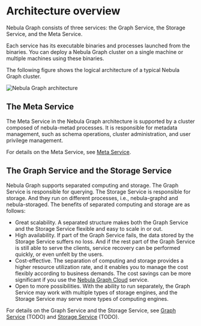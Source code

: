 # Architecture overview

Nebula Graph consists of three services: the Graph Service, the Storage Service, and the Meta Service.

Each service has its executable binaries and processes launched from the binaries. You can deploy a Nebula Graph cluster on a single machine or multiple machines using these binaries.

The following figure shows the logical architecture of a typical Nebula Graph cluster.

![Nebula Graph architecture](https://docs-cdn.nebula-graph.com.cn/docs-2.0/1.introduction/2.nebula-graph-architecture/nebula-graph-architecture.png "Nebula Graph architecture")

## The Meta Service

The Meta Service in the Nebula Graph architecture is supported by a cluster composed of nebula-metad processes. It is responsible for metadata management, such as schema operations, cluster administration, and user privilege management.

For details on the Meta Service, see [Meta Service](2.meta-service.md).

## The Graph Service and the Storage Service

Nebula Graph supports separated computing and storage. The Graph Service is responsible for querying. The Storage Service is responsible for storage. And they run on different processes, i.e., nebula-graphd and nebula-storaged. The benefits of separated computing and storage are as follows:

* Great scalability. A separated structure makes both the Graph Service and the Storage Service flexible and easy to scale in or out.
* High availability. If part of the Graph Service fails, the data stored by the Storage Service suffers no loss. And if the rest part of the Graph Service is still able to serve the clients, service recovery can be performed quickly, or even unfelt by the users.
* Cost-effective. The separation of computing and storage provides a higher resource utilization rate, and it enables you to manage the cost flexibly according to business demands. The cost savings can be more significant if you use the [Nebula Graph Cloud](https://www.nebula-cloud.io/ "Nebula Graph Cloud official website") service.
* Open to more possibilities. With the ability to run separately, the Graph Service may work with multiple types of storage engines, and the Storage Service may serve more types of computing engines.

For details on the Graph Service and the Storage Service, see [Graph Service](3.graph-service.md) (TODO) and [Storage Service](4.storage-service.md) (TODO).
